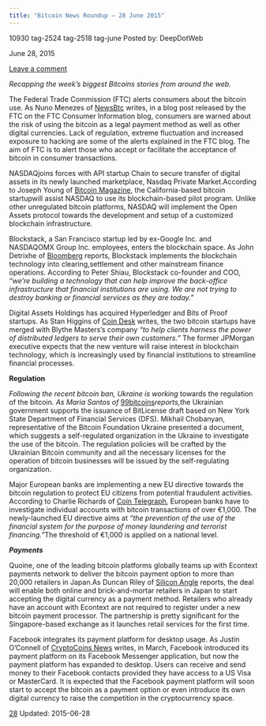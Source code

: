 ```yaml
---
title: "Bitcoin News Roundup – 28 June 2015"
---
```


10930  tag-2524 tag-2518 tag-june 
Posted by: DeepDotWeb 

<span>June 28, 2015</span>


<span><a href="/2015/06/28/bitcoin-news-roundup-28-june-2015/#respond">Leave a comment</a></span>
</p>

<p><em>Recapping the week&#8217;s biggest Bitcoins stories from around the web. </em></p>
<p>The Federal Trade Commission (FTC) alerts consumers about the bitcoin use. As Nuno Menezes of <a href="http://www.newsbtc.com/2015/06/26/ftc-warns-about-the-use-of-bitcoin/">NewsBtc</a> writes, in a blog post released by the FTC on the FTC Consumer Information blog, consumers are warned about the risk of using the bitcoin as a legal payment method as well as other digital currencies. Lack of regulation, extreme fluctuation and increased exposure to hacking are some of the alerts explained in the FTC blog. The aim of FTC is to alert those who accept or facilitate the acceptance of bitcoin in consumer transactions.</p>
<p>NASDAQjoins forces with API startup Chain to secure transfer of digital assets in its newly launched marketplace, Nasdaq Private Market.According to Joseph Young of <a href="https://bitcoinmagazine.com/21007/nasdaq-selects-bitcoin-startup-chain-run-pilot-private-market-arm/">Bitcoin Magazine</a>, the California-based bitcoin startupwill assist NASDAQ to use its blockchain-based pilot program. Unlike other unregulated bitcoin platforms, NASDAQ will implement the Open Assets protocol towards the development and setup of a customized blockchain infrastructure.</p>
<p>Blockstack, a San Francisco startup led by ex-Google Inc. and NASDAQOMX Group Inc. employees, enters the blockchain space. As John Detrixhe of <a href="http://www.bloomberg.com/news/articles/2015-06-25/blockchain-startup-joins-fray-to-overhaul-bank-trading-systems">Bloomberg</a> reports, Blockstack implements the blockchain technology into clearing,settlement and other mainstream finance operations. According to Peter Shiau, Blockstack co-founder and COO, <em>“</em><em>we’re building a technology that can help improve the back-office infrastructure that financial institutions are using. We are not trying to destroy banking or financial services as they are today.”</em></p>
<p>Digital Assets Holdings has acquired Hyperledger and Bits of Proof startups. As Stan Higgins of <a href="http://www.coindesk.com/blythe-masters-blockchain-startups-hyperledger-bits-of-proof/">Coin Desk</a> writes, the two bitcoin startups have merged with Blythe Masters’s company <em>“to help clients harness the power of distributed ledgers to serve their own customers.”</em> The former JPMorgan executive expects that the new <em>v</em>enture will raise interest in blockchain technology, which is increasingly used by financial institutions to streamline financial processes.</p>
<p><strong>Regulation</strong></p>
<p><em>Following the recent bitcoin ban, Ukraine is working </em>towards the regulation of the bitcoin<em>. As Maria Santos of </em><a href="https://99bitcoins.com/ukraine-create-own-bitlicense-regulate-bitcoin/">99bitcoins</a><em>reports,</em>the Ukrainian government supports the issuance of BitLicense draft based on New York State Department of Financial Services (DFS). Mikhail Chobanyan, representative of the Bitcoin Foundation Ukraine presented a document, which suggests a self-regulated organization in the Ukraine to investigate the use of the bitcoin. The regulation policies will be crafted by the Ukrainian Bitcoin community and all the necessary licenses for the operation of bitcoin businesses will be issued by the self-regulating organization.</p>
<p>Major European banks are implementing a new EU directive towards the bitcoin regulation to protect EU citizens from potential fraudulent activities. According to Charlie Richards of <a href="http://cointelegraph.com/news/114659/eu-banks-forced-to-report-bitcoin-linked-accounts-transacting-over-1000">Coin Telegraph</a>, European banks have to investigate individual accounts with bitcoin transactions of over €1,000. The newly-launched EU directive aims at <em>“the prevention of the use of the financial system for the purpose of money laundering and terrorist financing.”</em>The threshold of €1,000 is applied on a national level.</p>
<p><em><strong>Payments</strong></em></p>
<p>Quoine, one of the leading bitcoin platforms globally teams up with Econtext payments network to deliver the bitcoin payment option to more than 20,000 retailers in Japan.As Duncan Riley of <a href="http://siliconangle.com/blog/2015/06/25/quoine-econtext-deal-delivers-bitcoin-payment-option-to-20000-merchants-in-japan/">Silicon Angle</a> reports, the deal will enable both online and brick-and-mortar retailers in Japan to start accepting the digital currency as a payment method. Retailers who already have an account with Econtext are not required to register under a new bitcoin payment processor. The partnership is pretty significant for the Singapore-based exchange as it launches retail services for the first time.</p>
<p>Facebook integrates its payment platform for desktop usage. As Justin O’Connell of <a href="https://www.cryptocoinsnews.com/facebook-challenges-bitcoin-payment-icon-added-desktop-users/">CryptoCoins News</a> writes, in March, Facebook introduced its payment platform on its Facebook Messenger application, but now the payment platform has expanded to desktop. Users can receive and send money to their Facebook contacts provided they have access to a US Visa or MasterCard. It is expected that the Facebook payment platform will soon start to accept the bitcoin as a payment option or even introduce its own digital currency to raise the competition in the cryptocurrency space.</p>
</div>
 <a href="/tag/28/" rel="tag">28</a>  </span> 
Updated: 2015-06-28

    
